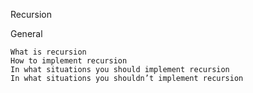 Recursion


General

    What is recursion
    How to implement recursion
    In what situations you should implement recursion
    In what situations you shouldn’t implement recursion
